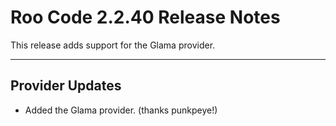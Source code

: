 # Roo Code 2.2.40 Release Notes

This release adds support for the Glama provider.

---

## Provider Updates

*   Added the Glama provider. (thanks punkpeye!)